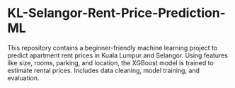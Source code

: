 # KL-Selangor-Rent-Price-Prediction-ML
This repository contains a beginner-friendly machine learning project to predict apartment rent prices in Kuala Lumpur and Selangor. Using features like size, rooms, parking, and location, the XGBoost model is trained to estimate rental prices. Includes data cleaning, model training, and evaluation.
